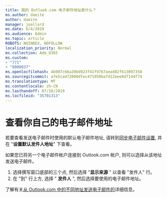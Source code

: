 ```yaml
---
title: 我的 Outlook.com 电子邮件地址是什么？
ms.author: daeite
author: daeite
manager: joallard
ms.date: 6/4/2019
ms.audience: Admin
ms.topic: article
ROBOTS: NOINDEX, NOFOLLOW
localization_priority: Normal
ms.collection: Adm_O365
ms.custom:
- "771"
- "8000037"
ms.openlocfilehash: 4b007c66a20bd923f41f9767aead82f613097358
ms.sourcegitcommit: a7e5ca472000dfec471950bafd12eee8d7144f74
ms.translationtype: MT
ms.contentlocale: zh-CN
ms.lasthandoff: 07/16/2019
ms.locfileid: "35701313"
---
```

# <a name="see-your-own-email-address"></a>查看你自己的电子邮件地址

若要查看发送电子邮件时使用的默认电子邮件地址, 请转到[同步电子邮件设置](https://outlook.live.com/mail/options/mail/accounts), 并在 "**设置默认发件人地址**" 下查看。

如果您已将另一个电子邮件帐户连接到 Outlook.com 帐户, 则可以选择从该地址发送电子邮件。

1. 选择撰写窗口底部的三个点, 然后选择 "**显示来源** " 以查看 "发件人" 行。
2. 在 "到" 行上方, 选择 " **发件人** ", 然后选择要使用的电子邮件地址。

了解有关[从 Outlook.com 中的不同地址发送电子邮件的](https://support.office.com/article/ccba89cb-141c-4a36-8c56-6d16a8556d2e?wt.mc_id=Office_Outlook_com_Alchemy)详细信息。